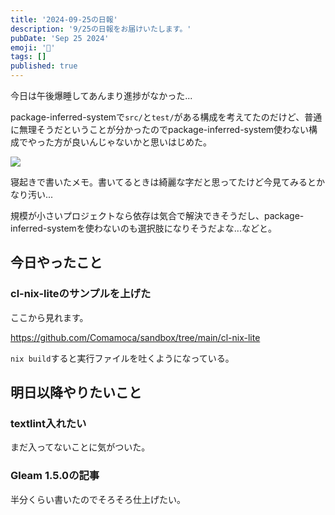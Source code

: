 ```yaml
---
title: '2024-09-25の日報'
description: '9/25の日報をお届けいたします。'
pubDate: 'Sep 25 2024'
emoji: '🦊'
tags: []
published: true
---
```


今日は午後爆睡してあんまり進捗がなかった...

package-inferred-systemで`src/`と`test/`がある構成を考えてたのだけど、普通に無理そうだということが分かったのでpackage-inferred-system使わない構成でやった方が良いんじゃないかと思いはじめた。

![](https://r2.comamoca.dev/2024-09-26-cl-package-inferred-system.png)

寝起きで書いたメモ。書いてるときは綺麗な字だと思ってたけど今見てみるとかなり汚い...

規模が小さいプロジェクトなら依存は気合で解決できそうだし、package-inferred-systemを使わないのも選択肢になりそうだよな...などと。

## 今日やったこと

### cl-nix-liteのサンプルを上げた

ここから見れます。

https://github.com/Comamoca/sandbox/tree/main/cl-nix-lite

`nix build`すると実行ファイルを吐くようになっている。

## 明日以降やりたいこと

### textlint入れたい

まだ入ってないことに気がついた。

### Gleam 1.5.0の記事

半分くらい書いたのでそろそろ仕上げたい。
